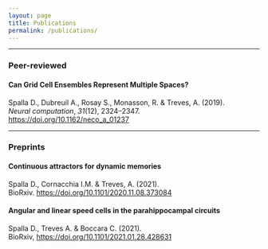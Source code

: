 ```yaml
---
layout: page
title: Publications
permalink: /publications/
---
```


---

### Peer-reviewed

#### Can Grid Cell Ensembles Represent Multiple Spaces?
Spalla D., Dubreuil A., Rosay S., Monasson, R. & Treves, A. (2019).  
*Neural computation*, *31*(12), 2324–2347. https://doi.org/10.1162/neco_a_01237

---

### Preprints

#### Continuous attractors for dynamic memories
Spalla D., Cornacchia I.M. & Treves, A. (2021).  
BioRxiv. https://doi.org/10.1101/2020.11.08.373084

#### Angular and linear speed cells in the parahippocampal circuits
Spalla D., Treves A. & Boccara C. (2021).  
BioRxiv, https://doi.org/10.1101/2021.01.28.428631
